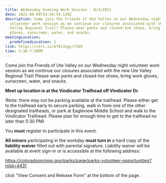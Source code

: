 ```yaml
---
title: Wednesday Evening Work Session - 8/4/2021
date: 2021-08-04T14:54:54.139Z
description: Come join the Friends of Ute Valley on our Wednesday night
  volunteer work session as we continue our closures associated with the new Ute
  Valley Regional Trail! Please wear pants and closed-toe shoes, bring work
  gloves, sunscreen, water, and snacks.
meetingLocation:
  predefinedLocation: 1
link: https://cerv.is/m?0132gyr73O5
time: 5:30-7:30PM
---
```


Come join the Friends of Ute Valley on our Wednesday night volunteer work session as we continue our closures associated with the new Ute Valley Regional Trail! Please wear pants and closed-toe shoes, bring work gloves, sunscreen, water, and snacks.

**Meet up location is at the Vindicator Trailhead off Vindicator Dr.**

(Note: there may not be parking available at the trailhead. Please either get to the trailhead early to secure parking, walk in from one of the other designated trailheads, or park at Eagleview Middle School and walk to the Vindicator Trailhead. Please plan for enough time to get to the trailhead no later than 5:30 PM)

You **must** register to participate in this event.

**All minors** participating in the workday **must turn in** a hard copy of the **liability waiver** filled out with parental signature. Liability waiver will be available at event sign-in or is accessible at the following address:

<https://coloradosprings.gov/parks/page/parks-volunteer-opportunities?mlid=4431>

click "View Consent and Release Form" at the bottom of the page.

